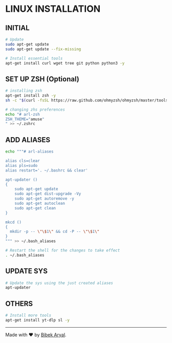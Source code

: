 # LINUX INSTALLATION

## INITIAL

```sh
# Update
sudo apt-get update
sudo apt-get update --fix-missing

# Install essential tools
apt-get install curl wget tree git python python3 -y
```

## SET UP ZSH (Optional)

```sh
# installing zsh
apt-get install zsh -y
sh -c "$(curl -fsSL https://raw.github.com/ohmyzsh/ohmyzsh/master/tools/install.sh)"

# changing zhs preferences
echo "# arl-zsh
ZSH_THEME="amuse"
" >> ~/.zshrc
```

## ADD ALIASES

```sh
echo """# arl-aliases

alias cls=clear
alias pls=sudo
alias restart='. ~/.bashrc && clear'

apt-updater ()
{
    sudo apt-get update
    sudo apt-get dist-upgrade -Vy
    sudo apt-get autoremove -y
    sudo apt-get autoclean
    sudo apt-get clean
}

mkcd ()
{
  mkdir -p -- \"\$1\" && cd -P -- \"\$1\"
}
""" >> ~/.bash_aliases

# Restart the shell for the changes to take effect
. ~/.bash_aliases
```

## UPDATE SYS

```sh
# Update the sys using the just created aliases
apt-updater
```

## OTHERS

```sh
# Install more tools
apt-get install yt-dlp sl -y
```

---

Made with ❤️ by [Bibek Aryal](https://bibeka.com.np/).
